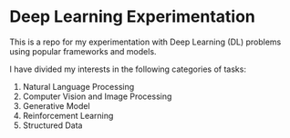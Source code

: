 # Deep Learning Experimentation

This is a repo for my experimentation with Deep Learning (DL) problems using popular frameworks and models.

I have divided my interests in the following categories of tasks:

1. Natural Language Processing
2. Computer Vision and Image Processing
3. Generative Model
4. Reinforcement Learning
5. Structured Data


